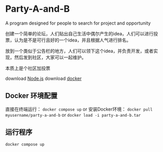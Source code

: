 # Party-A-and-B

A program designed for people to search for project and opportunity

创建一个简单的论坛，人们贴出自己生活中偶尔产生的idea，人们可以进行投票，认为是不是可行且好的一个idea，并且根据人气进行排名。

放到一个类似于公告栏的地方，人们可以领下这个idea，并负责开发，或者实现，然后发到社区，大家可以一起维护。

本质上是个社区加投票

download [Node.js](https://nodejs.org/zh-cn)
download [docker](https://docs.docker.com/desktop/install/windows-install/)

## Docker 环境配置

直接在终端运行：
```docker compose up```
or
安装Docker环境：
```docker pull myusername/party-a-and-b```
or
```docker load -i party-a-and-b.tar```

## 运行程序
```docker compose up```